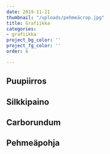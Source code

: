 ```yaml
---
date: 2019-11-21
thumbnail: "/uploads/pehmeäcrop.jpg"
title: Grafiikka
categories:
- grafiikka
project_bg_color: ''
project_fg_color: ''
order: 6

---
```

## Puupiirros

## Silkkipaino

## Carborundum

## Pehmeäpohja